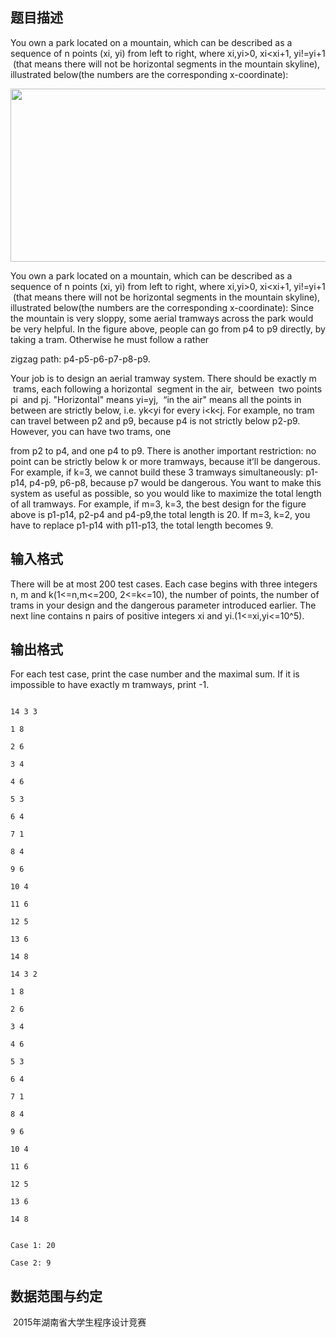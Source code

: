 ## 题目描述

<div>
 You own a park located on a mountain, which can be described as a sequence of n points (xi, yi) from left to right, where xi,yi>0, xi<xi+1, yi!=yi+1  (that means there will not be horizontal segments in the mountain skyline), illustrated below(the numbers are the corresponding x-coordinate): 
</div> 
<div>
 <img src="https://s2.loli.net/2023/08/15/UxZPjbOtVpgeS5m.png" width="754" height="277" alt="">
</div> 
<div></div> 
<div>
 You own a park located on a mountain, which can be described as a sequence of n points (xi, yi) from left to right, where xi,yi>0, xi<xi+1, yi!=yi+1  (that means there will not be horizontal segments in the mountain skyline), illustrated below(the numbers are the corresponding x-coordinate): Since the mountain is very sloppy, some aerial tramways across the park would be very helpful. In the figure above, people can go from p4 to p9 directly, by taking a tram. Otherwise he must follow a rather 
</div> 
<div>
 zigzag path: p4-p5-p6-p7-p8-p9. 
</div> 
<div>
 Your job is to design an aerial tramway system. There should be exactly m  trams, each following a horizontal  segment in the air,  between  two points pi  and pj. "Horizontal" means yi=yj,  “in the air" means all the points in between are strictly below, i.e. yk<yi for every i<k<j. For example, no tram can travel between p2 and p9, because p4 is not strictly below p2-p9. However, you can have two trams, one 
</div> 
<div>
 from p2 to p4, and one p4 to p9. There is another important restriction: no point can be strictly below k or more tramways, because it’ll be dangerous. For example, if k=3, we cannot build these 3 tramways simultaneously: p1-p14, p4-p9, p6-p8, because p7 would be dangerous. You want to make this system as useful as possible, so you would like to maximize the total length of all tramways. For example, if m=3, k=3, the best design for the figure above is p1-p14, p2-p4 and p4-p9,the total length is 20. If m=3, k=2, you have to replace p1-p14 with p11-p13, the total length becomes 9. 
</div> 
<p></p>

## 输入格式

<div>
 There will be at most 200 test cases. Each case begins with three integers n, m and k(1<=n,m<=200, 2<=k<=10), the number of points, the number of trams in your design and the dangerous parameter introduced earlier. The next line contains n pairs of positive integers xi and yi.(1<=xi,yi<=10^5).  
</div> 
<div></div> 
<p></p>

## 输出格式

<div>
 For each test case, print the case number and the maximal sum. If it is impossible to have exactly m tramways, print -1. 
</div> 
<div></div> 
<p></p>

```input1
14 3 3
1 8
2 6
3 4
4 6
5 3
6 4
7 1
8 4
9 6
10 4
11 6
12 5
13 6
14 8
14 3 2
1 8
2 6
3 4
4 6
5 3
6 4
7 1
8 4
9 6
10 4
11 6
12 5
13 6
14 8
```
```output1
Case 1: 20
Case 2: 9
```
## 数据范围与约定

<p> 2015年湖南省大学生程序设计竞赛</p>

